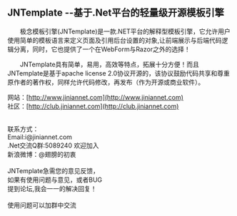 JNTemplate --基于.Net平台的轻量级开源模板引擎
-----------------------------------
　　极念模板引擎(JNTemplate)是一款.NET平台的解释型模板引擎，它允许用户使用简单的模板语言来定义页面及引用后台设置的对象,让前端展示与后端代码逻辑分离，同时，它也提供了一个在WebForm与Razor之外的选择！<br />

　　JNTemplate具有简单，易用，高效等特点，拓展十分方便！而且JNTemplate是基于apache license 2.0协议开源的，该协议鼓励代码共享和尊重原作者的著作权，同样允许代码修改，再发布（作为开源或商业软件）。<br />

  网站：[http://www.jiniannet.com](http://www.jiniannet.com)<br />
  社区：[http://club.jiniannet.com](http://club.jiniannet.com)<br />
  
  <br />
  联系方式：<br />
  Email:i@jiniannet.com<br />
  .Net交流Q群:5089240 欢迎加入<br />
  新浪微博：@翅膀的初衷<br />

  <br />
  JNTemplate急需您的意见反馈，  <br />
  如果有使用问题与意见，或者BUG  <br />
  提到论坛,我会一一的解决回复！  <br />

  <br />
  使用问题可以加群中交流<br />